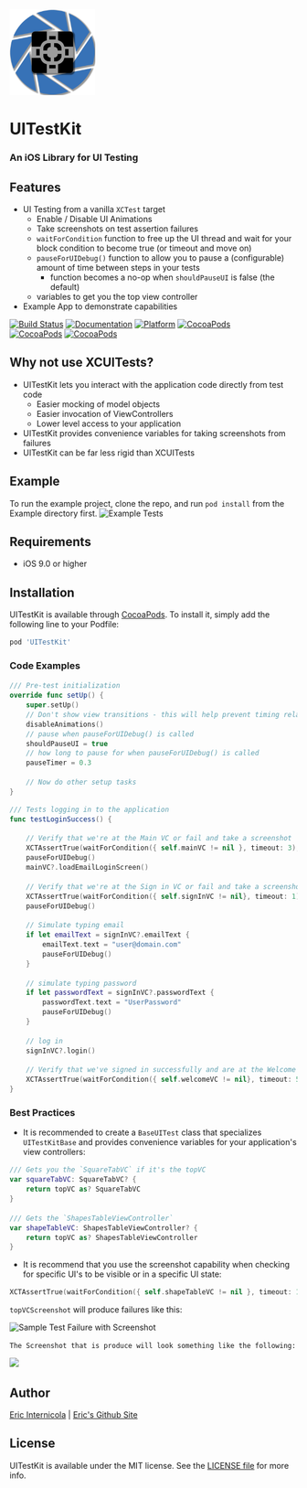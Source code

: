 
<img src="https://github.com/intere/UITestKit/blob/master/Example/UITestKit/Media.xcassets/AppLogo.imageset/AppLogo.png?raw=true" width="150">

# UITestKit

### An iOS Library for UI Testing

## Features
- UI Testing from a vanilla `XCTest` target
    - Enable / Disable UI Animations
    - Take screenshots on test assertion failures
    - `waitForCondition` function to free up the UI thread and wait for your block condition to become true (or timeout and move on)
    - `pauseForUIDebug()` function to allow you to pause a (configurable) amount of time between steps in your tests
        - function becomes a no-op when `shouldPauseUI` is false (the default)
    - variables to get you the top view controller
- Example App to demonstrate capabilities

[![Build Status](https://travis-ci.org/intere/UITestKit.svg?branch=develop)](https://travis-ci.org/intere/UITestKit)
[![Documentation](https://intere.github.io/UITestKit/badge.svg)](https://intere.github.io/UITestKit/index.html)
[![Platform](https://img.shields.io/badge/Platforms-iOS-lightgray.svg?style=flat)](http://cocoadocs.org/docsets/UITestKit)
[![CocoaPods](https://img.shields.io/cocoapods/v/UITestKit.svg)](https://cocoapods.org/pods/UITestKit)  
 [![CocoaPods](https://img.shields.io/cocoapods/dt/UITestKit.svg)](https://cocoapods.org/pods/UITestKit) [![CocoaPods](https://img.shields.io/cocoapods/dm/UITestKit.svg)](https://cocoapods.org/pods/UITestKit)

## Why not use XCUITests?
- UITestKit lets you interact with the application code directly from test code
    - Easier mocking of model objects
    - Easier invocation of ViewControllers
    - Lower level access to your application
- UITestKit provides convenience variables for taking screenshots from failures
- UITestKit can be far less rigid than XCUITests

## Example
To run the example project, clone the repo, and run `pod install` from the Example directory first.
![Example Tests](https://user-images.githubusercontent.com/2284832/50541549-86a3e080-0b65-11e9-95d2-176b9ce3164b.gif)

## Requirements
- iOS 9.0 or higher

## Installation

UITestKit is available through [CocoaPods](http://cocoapods.org). To install
it, simply add the following line to your Podfile:

```ruby
pod 'UITestKit'
```

### Code Examples

```swift
/// Pre-test initialization
override func setUp() {
    super.setUp()
    // Don't show view transitions - this will help prevent timing related failures
    disableAnimations()
    // pause when pauseForUIDebug() is called
    shouldPauseUI = true
    // how long to pause for when pauseForUIDebug() is called
    pauseTimer = 0.3

    // Now do other setup tasks
}
```

```swift
/// Tests logging in to the application
func testLoginSuccess() {

    // Verify that we're at the Main VC or fail and take a screenshot
    XCTAssertTrue(waitForCondition({ self.mainVC != nil }, timeout: 3), topVCScreenshot)
    pauseForUIDebug()
    mainVC?.loadEmailLoginScreen()

    // Verify that we're at the Sign in VC or fail and take a screenshot
    XCTAssertTrue(waitForCondition({ self.signInVC != nil}, timeout: 1), topVCScreenshot)
    pauseForUIDebug()

    // Simulate typing email
    if let emailText = signInVC?.emailText {
        emailText.text = "user@domain.com"
        pauseForUIDebug()
    }

    // simulate typing password
    if let passwordText = signInVC?.passwordText {
        passwordText.text = "UserPassword"
        pauseForUIDebug()
    }

    // log in
    signInVC?.login()

    // Verify that we've signed in successfully and are at the Welcome VC or fail and take a screenshot
    XCTAssertTrue(waitForCondition({ self.welcomeVC != nil}, timeout: 5), topVCScreenshot)
}
```

### Best Practices
- It is recommended to create a `BaseUITest` class that specializes `UITestKitBase` and provides convenience variables for your application's view controllers:

```swift
/// Gets you the `SquareTabVC` if it's the topVC
var squareTabVC: SquareTabVC? {
    return topVC as? SquareTabVC
}

/// Gets the `ShapesTableViewController`
var shapeTableVC: ShapesTableViewController? {
    return topVC as? ShapesTableViewController
}
```

- It is recommend that you use the screenshot capability when checking for specific UI's to be visible or in a specific UI state:

```swift
XCTAssertTrue(waitForCondition({ self.shapeTableVC != nil }, timeout: 1), topVCScreenshot)
```

`topVCScreenshot` will produce failures like this:

![Sample Test Failure with Screenshot](https://user-images.githubusercontent.com/2284832/50541750-3a5a9f80-0b69-11e9-9a49-1b14615e0d33.png)

`The Screenshot that is produce will look something like the following:`

<img src="https://user-images.githubusercontent.com/2284832/50541754-4f373300-0b69-11e9-9db8-f5f9e7a4b779.png" width="300">


## Author

[Eric Internicola](https://github.com/intere) | [Eric's Github Site](https://intere.github.io/)

## License

UITestKit is available under the MIT license. See the [LICENSE file](https://raw.githubusercontent.com/intere/UITestKit/master/LICENSE) for more info.
